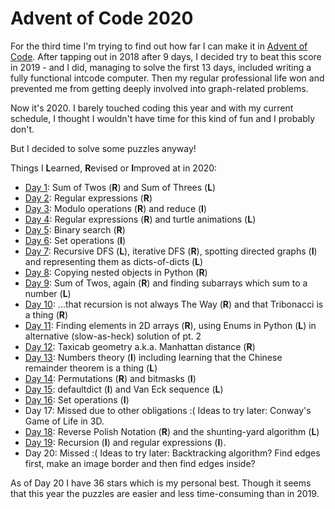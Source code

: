 # Advent of Code 2020

For the third time I'm trying to find out how far I can make it in [Advent of Code](https://adventofcode.com/2020/). After tapping out in 2018 after 9 days, I decided try to beat this score in 2019 - and I did, managing to solve the first 13 days, included writing a fully functional intcode computer. Then my regular professional life won and prevented me from getting deeply involved into graph-related problems.

Now it's 2020. I barely touched coding this year and with my current schedule, I thought I wouldn't have time for this kind of fun and I probably don't. 

But I decided to solve some puzzles anyway!

Things I **L**earned, **R**evised or **I**mproved at in 2020:

* [Day 1](01/d01.py): Sum of Twos (**R**) and Sum of Threes (**L**)
* [Day 2](02/d02.py): Regular expressions (**R**)
* [Day 3](03/d03.py): Modulo operations (**R**) and reduce (**I**)
* [Day 4](04/d04.py): Regular expressions (**R**) and turtle animations (**L**)
* [Day 5](05/d05.py): Binary search (**R**)
* [Day 6](06/d06.py): Set operations (**I**)
* [Day 7](07/d07.py): Recursive DFS (**L**), iterative DFS (**R**), spotting directed graphs (**I**) and representing them as dicts-of-dicts (**L**)
* [Day 8](08/d08.py): Copying nested objects in Python (**R**)
* [Day 9](09/d09.py): Sum of Twos, again (**R**) and finding subarrays which sum to a number (**L**)
* [Day 10](10/d10.py): ...that recursion is not always The Way (**R**) and that Tribonacci is a thing (**R**)
* [Day 11](11/d11.py): Finding elements in 2D arrays (**R**), using Enums in Python (**L**) in alternative (slow-as-heck) solution of pt. 2
* [Day 12](12/d12.py): Taxicab geometry a.k.a. Manhattan distance (**R**)
* [Day 13](13/d13.py): Numbers theory (**I**) including learning that the Chinese remainder theorem is a thing (**L**)
* [Day 14](14/d14.py): Permutations (**R**) and bitmasks (**I**)
* [Day 15](15/d15.py): defaultdict (**I**) and Van Eck sequence (**L**)
* [Day 16](16/d16.py): Set operations (**I**)
* Day 17: Missed due to other obligations :( Ideas to try later: Conway's Game of Life in 3D.
* [Day 18](18/d18.py): Reverse Polish Notation (**R**) and the shunting-yard algorithm (**L**)
* [Day 19](19/d19.py): Recursion (**I**) and regular expressions (**I**).
* Day 20: Missed :( Ideas to try later: Backtracking algorithm? Find edges first, make an image border and then find edges inside?

As of Day 20 I have 36 stars which is my personal best. Though it seems that this year the puzzles are easier and less time-consuming than in 2019.